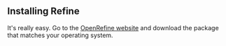 

## Installing Refine

It's really easy. Go to the [OpenRefine website](http://openrefine.org/download.html) and download the package that matches your operating system.  
